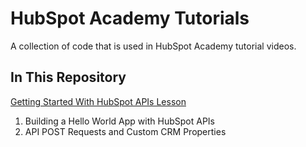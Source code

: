 # HubSpot Academy Tutorials

A collection of code that is used in HubSpot Academy tutorial videos.

## In This Repository

[Getting Started With HubSpot APIs Lesson](https://app.hubspot.com/l/academy/tracks/71/592/2963)
1. Building a Hello World App with HubSpot APIs
2. API POST Requests and Custom CRM Properties
